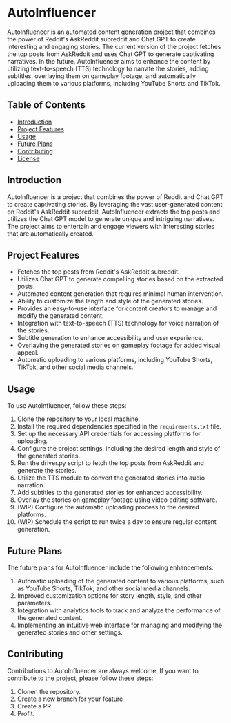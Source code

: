 # AutoInfluencer

AutoInfluencer is an automated content generation project that combines the power of Reddit's AskReddit subreddit and Chat GPT to create interesting and engaging stories. The current version of the project fetches the top posts from AskReddit and uses Chat GPT to generate captivating narratives. In the future, AutoInfluencer aims to enhance the content by utilizing text-to-speech (TTS) technology to narrate the stories, adding subtitles, overlaying them on gameplay footage, and automatically uploading them to various platforms, including YouTube Shorts and TikTok.

## Table of Contents
- [Introduction](#introduction)
- [Project Features](#project-features)
- [Usage](#usage)
- [Future Plans](#future-plans)
- [Contributing](#contributing)
- [License](#license)

## Introduction
AutoInfluencer is a project that combines the power of Reddit and Chat GPT to create captivating stories. By leveraging the vast user-generated content on Reddit's AskReddit subreddit, AutoInfluencer extracts the top posts and utilizes the Chat GPT model to generate unique and intriguing narratives. The project aims to entertain and engage viewers with interesting stories that are automatically created.

## Project Features
- Fetches the top posts from Reddit's AskReddit subreddit.
- Utilizes Chat GPT to generate compelling stories based on the extracted posts.
- Automated content generation that requires minimal human intervention.
- Ability to customize the length and style of the generated stories.
- Provides an easy-to-use interface for content creators to manage and modify the generated content.
- Integration with text-to-speech (TTS) technology for voice narration of the stories.
- Subtitle generation to enhance accessibility and user experience.
- Overlaying the generated stories on gameplay footage for added visual appeal.
- Automatic uploading to various platforms, including YouTube Shorts, TikTok, and other social media channels.

## Usage
To use AutoInfluencer, follow these steps:

1. Clone the repository to your local machine.
2. Install the required dependencies specified in the `requirements.txt` file.
3. Set up the necessary API credentials for accessing platforms for uploading.
4. Configure the project settings, including the desired length and style of the generated stories.
5. Run the driver.py script to fetch the top posts from AskReddit and generate the stories.
6. Utilize the TTS module to convert the generated stories into audio narration.
7. Add subtitles to the generated stories for enhanced accessibility.
8. Overlay the stories on gameplay footage using video editing software.
9. (WIP) Configure the automatic uploading process to the desired platforms.
10. (WIP) Schedule the script to run twice a day to ensure regular content generation.

## Future Plans
The future plans for AutoInfluencer include the following enhancements:

1. Automatic uploading of the generated content to various platforms, such as YouTube Shorts, TikTok, and other social media channels.
2. Improved customization options for story length, style, and other parameters.
3. Integration with analytics tools to track and analyze the performance of the generated content.
4. Implementing an intuitive web interface for managing and modifying the generated stories and other settings.

## Contributing
Contributions to AutoInfluencer are always welcome. If you want to contribute to the project, please follow these steps:

1. Clonen the repository.
2. Create a new branch for your feature
3. Create a PR
4. Profit.
